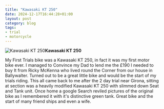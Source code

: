 ```yaml
---
title: "Kawasaki KT 250"
date: 2024-12-17T16:44:28+01:00
layout: post
category: blog
tags:
- trial
- motorcycle
---
```



 ![Kawasaki KT 250](/images/2024/2024-12-17-1975_KT250.jpg)**Kawasaki KT 250**
<!--more-->

 My First Trials bike was a Kawasaki KT 250, in fact it was my first motor bike ever. I managed to Convince my Dad to lend me the £190 I needed to buy It from Ricky McKenna who lived round the Corner from our house in Ballywalter.  Turned out to be a great little bike and would be the start of my trials riding.
This all came back to me after the 2 day trial near Girona, sitting at section was a heavily modified Kawasaki KT 250 with slimmed down Seat and Tank unit.  Once home a google Search reviled pictures of the original bike as I remembered it with it's distinctive green tank. Great bike and the start of many friend ships and even a wife.
